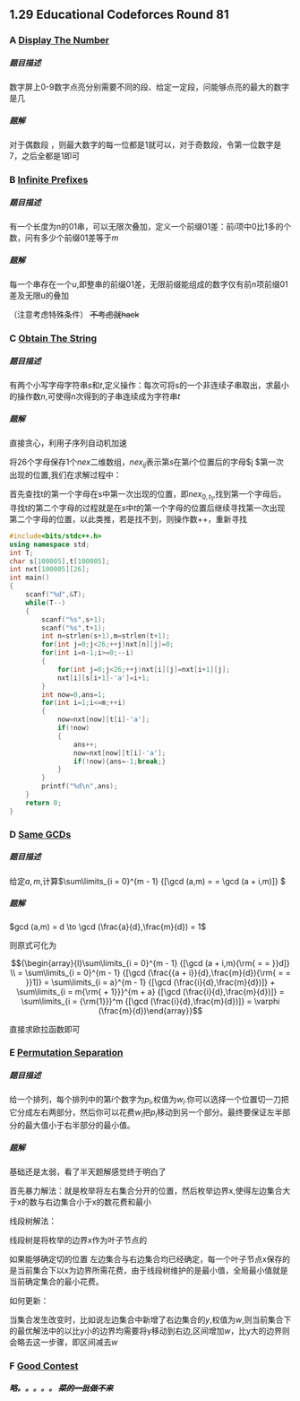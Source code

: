 ## 1.29  Educational Codeforces Round 81

### A [Display The Number](https://codeforces.com/contest/1295/problem/A)

##### 题目描述

数字屏上0-9数字点亮分别需要不同的段、给定一定段，问能够点亮的最大的数字是几

##### 题解

对于偶数段 ，则最大数字的每一位都是1就可以，对于奇数段，令第一位数字是7，之后全都是1即可

### B [Infinite Prefixes](https://codeforces.com/contest/1295/problem/B)

##### 题目描述

有一个长度为n的01串，可以无限次叠加，定义一个前缀01差：前$i$项中0比1多的个数，问有多少个前缀01差等于$m$

##### 题解

每一个串存在一个$u$,即整串的前缀01差，无限前缀能组成的数字仅有前$n$项前缀01差及无限u的叠加

（注意考虑特殊条件） ~~不考虑就hack~~

### C [Obtain The String](https://codeforces.com/contest/1295/problem/C)

##### 题目描述

有两个小写字母字符串$s$和$t$,定义操作：每次可将s的一个非连续子串取出，求最小的操作数$n$,可使得$n$次得到的子串连续成为字符串$t$

##### 题解

直接贪心，利用子序列自动机加速

将26个字母保存1个$nex$二维数组，$nex_{ij}$表示第$s$在第$i$个位置后的字母$j $第一次出现的位置,我们在求解过程中：

首先查找t的第一个字母在s中第一次出现的位置，即$nex_{0,t_1}$,找到第一个字母后，寻找t的第二个字母的过程就是在$s$中$t$的第一个字母的位置后继续寻找第一次出现第二个字母的位置，以此类推，若是找不到，则操作数++，重新寻找

```c++
#include<bits/stdc++.h>
using namespace std;
int T;
char s[100005],t[100005];
int nxt[100005][26];
int main()
{
    scanf("%d",&T);
    while(T--)
    {
        scanf("%s",s+1);
        scanf("%s",t+1);
        int n=strlen(s+1),m=strlen(t+1);
        for(int j=0;j<26;++j)nxt[n][j]=0;
        for(int i=n-1;i>=0;--i)
        {
            for(int j=0;j<26;++j)nxt[i][j]=nxt[i+1][j];
            nxt[i][s[i+1]-'a']=i+1;
        }
        int now=0,ans=1;
        for(int i=1;i<=m;++i)
        {
            now=nxt[now][t[i]-'a'];
            if(!now)
            {
                ans++;
                now=nxt[now][t[i]-'a'];
                if(!now){ans=-1;break;}
            }
        }
        printf("%d\n",ans);
    }
    return 0;
}
```

### D [Same GCDs](https://codeforces.com/contest/1295/problem/D)

##### 题目描述

给定$a,m$,计算$\sum\limits_{i = 0}^{m - 1} {[\gcd (a,m) =  = \gcd (a + i,m)]} $

##### 题解

$gcd (a,m) = d \to \gcd (\frac{a}{d},\frac{m}{d}) = 1$

则原式可化为

$${\begin{array}{l}\sum\limits_{i = 0}^{m - 1} {[\gcd (a + i,m){\rm{ =  = }}d]} \\ = \sum\limits_{i = 0}^{m - 1} {[\gcd (\frac{{a + i}}{d},\frac{m}{d}){\rm{ =  = }}1]}  = \sum\limits_{i = a}^{m - 1} {[\gcd (\frac{i}{d},\frac{m}{d})]}  + \sum\limits_{i = m{\rm{ + 1}}}^{m + a} {[\gcd (\frac{i}{d},\frac{m}{d})]}  = \sum\limits_{i = {\rm{1}}}^m {[\gcd (\frac{i}{d},\frac{m}{d})]}  = \varphi (\frac{m}{d})\end{array}}$$

直接求欧拉函数即可

### E [Permutation Separation](https://codeforces.com/contest/1295/problem/E) 

##### 题目描述

给一个排列，每个排列中的第$i$个数字为$p_i$,权值为$w_i$.你可以选择一个位置切一刀把它分成左右两部分，然后你可以花费$w_i$把$p_i$移动到另一个部分。最终要保证左半部分的最大值小于右半部分的最小值。

##### 题解

基础还是太弱，看了半天题解感觉终于明白了

首先暴力解法：就是枚举将左右集合分开的位置，然后枚举边界x,使得左边集合大于x的数与右边集合小于x的数花费和最小

线段树解法：

线段树是将枚举的边界x作为叶子节点的

如果能够确定切的位置  左边集合与右边集合均已经确定，每一个叶子节点x保存的是当前集合下以x为边界所需花费，由于线段树维护的是最小值，全局最小值就是当前确定集合的最小花费。

如何更新：

当集合发生改变时，比如说左边集合中新增了右边集合的$y$,权值为$w$,则当前集合下的最优解法中的以比y小的边界均需要将y移动到右边,区间增加$w$，比y大的边界则会略去这一步骤，即区间减去$w$

### F [Good Contest](https://codeforces.com/contest/1295/problem/F)

##### 略。。。。。 ~~菜的一批做不来~~



